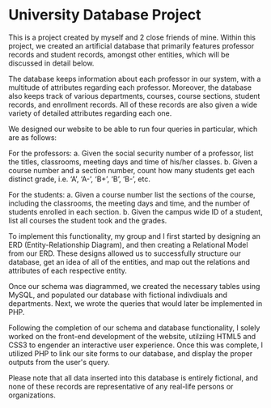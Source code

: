 # University Database Project
This is a project created by myself and 2 close friends of mine. Within this project, we created an artificial database that primarily features professor records and student records, amongst other entities, which will be discussed in detail below.

The database keeps information about each professor in our system, with a multitude of attributes regarding each professor. Moreover, the database also keeps track of various departments, courses, course sections, student records, and enrollment records. All of these records are also given a wide variety of detailed attributes regarding each one.

We designed our website to be able to run four queries in particular, which are as follows:

  For the professors:
    a.  Given the social security number of a professor, list the titles, classrooms,
        meeting days and time of his/her classes.
    b. Given a course number and a section number, count how many students
       get each distinct grade, i.e. ‘A’, ‘A-’, ‘B+’, ‘B’, ‘B-’, etc.
       
   For the students:
     a. Given a course number list the sections of the course, including the classrooms, the meeting days and time, and the number of students enrolled in
      each section.
     b. Given the campus wide ID of a student, list all courses the student took
        and the grades.
        
To implement this functionality, my group and I first started by designing an ERD (Entity-Relationship Diagram), and then creating a Relational Model from our ERD. These designs allowed us to successfully structure our database, get an idea of all of the entities, and map out the relations and attributes of each respective entity.

Once our schema was diagrammed, we created the necessary tables using MySQL, and populated our database with fictional indivdiuals and departments. Next, we wrote the queries that would later be implemented in PHP.

Following the completion of our schema and database functionality, I solely worked on the front-end development of the website, utilziing HTML5 and CSS3 to engender an interactive user experience. Once this was complete, I utilized PHP to link our site forms to our database, and display the proper outputs from the user's query. 

Please note that all data inserted into this database is entirely fictional, and none of these records are representative of any real-life persons or organizations.
